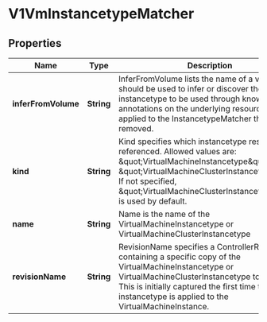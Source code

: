 # V1VmInstancetypeMatcher

## Properties
Name | Type | Description | Notes
------------ | ------------- | ------------- | -------------
**inferFromVolume** | **String** | InferFromVolume lists the name of a volume that should be used to infer or discover the instancetype to be used through known annotations on the underlying resource. Once applied to the InstancetypeMatcher this field is removed. |  [optional]
**kind** | **String** | Kind specifies which instancetype resource is referenced. Allowed values are: \&quot;VirtualMachineInstancetype\&quot; and \&quot;VirtualMachineClusterInstancetype\&quot;. If not specified, \&quot;VirtualMachineClusterInstancetype\&quot; is used by default. |  [optional]
**name** | **String** | Name is the name of the VirtualMachineInstancetype or VirtualMachineClusterInstancetype |  [optional]
**revisionName** | **String** | RevisionName specifies a ControllerRevision containing a specific copy of the VirtualMachineInstancetype or VirtualMachineClusterInstancetype to be used. This is initially captured the first time the instancetype is applied to the VirtualMachineInstance. |  [optional]
